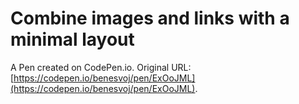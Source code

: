 # Combine images and links with a minimal layout

A Pen created on CodePen.io. Original URL: [https://codepen.io/benesvoj/pen/ExOoJML](https://codepen.io/benesvoj/pen/ExOoJML).

